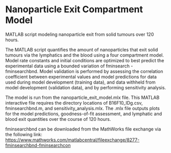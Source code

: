 # Nanoparticle Exit Compartment Model

MATLAB script modeling nanoparticle exit from solid tumours over 120 hours. 

The MATLAB script quantifies the amount of nanoparticles that exit solid tumours via the lymphatics and the blood using a four compartment model. Model rate constants and initial conditions are optimized to best predict the experimental data using a bounded variation of fminsearch - fminsearchbnd. Model validation is performed by assessing the correlation coefficient between experimental values and model predictions for data used during model development (training data), and data withheld from model development (validation data), and by performing sensitivity analysis. 

The model is run from the nanoparticle_exit_model.mlx file. This MATLAB interactive file requires the directory locations of B16F10_IDg.csv, fminsearchbnd.m, and sensitivity_analysis.mlx. The .mlx file outputs plots for the model predictions, goodness-of-fit assessment, and lymphatic and blood exit quantities over the course of 120 hours. 

fminsearchbnd can be downloaded from the MathWorks file exchange via the following link: https://www.mathworks.com/matlabcentral/fileexchange/8277-fminsearchbnd-fminsearchcon
